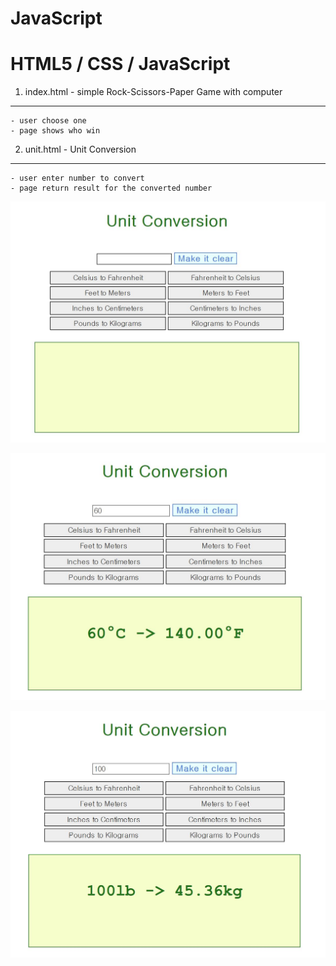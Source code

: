 # JavaScript
# HTML5 / CSS / JavaScript  


1. index.html - simple Rock-Scissors-Paper Game with computer
----------------------------------------

    - user choose one
    - page shows who win


2. unit.html - Unit Conversion 
-----------------------------------------

    - user enter number to convert 
    - page return result for the converted number

 

![image](./images/Capture.JPG)

![image](./images/Capture1.JPG)

![image](./images/Capture3.JPG)
 
 
 
 
